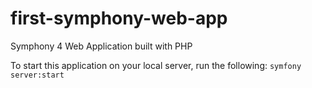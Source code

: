 # first-symphony-web-app
Symphony 4 Web Application built with PHP

To start this application on your local server, run the following:
`symfony server:start`
